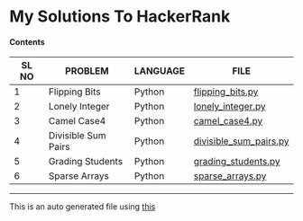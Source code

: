 # My Solutions To HackerRank 
#### Contents 
|SL NO                                           |PROBLEM                                         |LANGUAGE                                        |FILE                                            |
|------------------------------------------------|------------------------------------------------|------------------------------------------------|------------------------------------------------|
|1                                               |Flipping Bits                                   |Python                                          |[flipping_bits.py](flipping_bits.py)            |
|2                                               |Lonely Integer                                  |Python                                          |[lonely_integer.py](lonely_integer.py)          |
|3                                               |Camel Case4                                     |Python                                          |[camel_case4.py](camel_case4.py)                |
|4                                               |Divisible Sum Pairs                             |Python                                          |[divisible_sum_pairs.py](divisible_sum_pairs.py)|
|5                                               |Grading Students                                |Python                                          |[grading_students.py](grading_students.py)      |
|6                                               |Sparse Arrays                                   |Python                                          |[sparse_arrays.py](sparse_arrays.py)            |

***
This is an auto generated file using [this](repo_utils/readme_builder.py)
